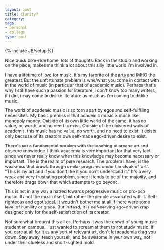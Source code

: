 ```yaml
---
layout: post
title: Clarity?
category: 
tags: 
- personal
- college
type: post
---
```

{% include JB/setup %}

Nice quick bike-ride home, lots of thoughts. Back in the studio and working on the piece, makes me think a lot about this silly little world i'm involved in. 

I have a lifetime of love for music, it's my favorite of the arts and IMHO the greatest. But the unfortunate problem is who/what you come in contact with in the world of music (in particular that of academic music). Perhaps that's why I still have such a passion for literature, I don't know too many writers, if i did, i may come to dislike literature as much as i'm coming to dislike music.

The world of academic music is so torn apart by egos and self-fulfilling necessities. My basic premiss is that academic music is much like monopoly money. Outside of its own little world of the game, it has no value, no worth, and no need to exist. Outside of the cloistered walls of academia, this music has no value, no worth, and no need to exist. It exists only because of its creators own self-made ego-driven desire to exist. 

There's not a fundamental problem with the teaching of arcane art and obscure knowledge. I think academia is very important for that very fact since we never really know when this knowledge may become necessary or important. The is the realm of pure research. The problem I have, is the weakness that crawls through similar programs under the cloak of 'art'. "This is my art and if you don't like it you don't understand it." It's a very weak and very frustrating problem, since it tends to be of the majority, and therefore drags down that which attempts to go beyond. 

This is not in any way a hatred towards progressive music or pro-pop music. Its not the music itself, but rather the people associated with it. Self-righteous and egotistical. It wouldn't bother me at all if there were some level of humility or grace. But instead, it is self-serving ego-driven crap designed only for the self-satisfaction of its creator. 

Not sure what brought this all on. Perhaps it was the crowd of young music student on campus. I just wanted to scream at them to not study music. If you care at all for it as any sort of relevant art, don't let academia drag you down. Stay away, teach yourself, and be awesome in your own way, not under their clueless and short-sighted mold.


